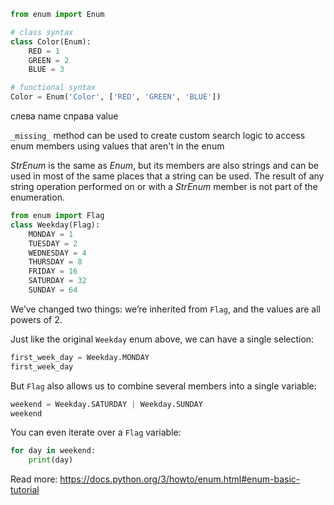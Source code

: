 ```python
from enum import Enum

# class syntax
class Color(Enum):
    RED = 1
    GREEN = 2
    BLUE = 3

# functional syntax
Color = Enum('Color', ['RED', 'GREEN', 'BLUE'])
```

слева name справа value

`_missing_` method can be used to create custom search logic to access enum members using values that aren't in the enum

_StrEnum_ is the same as _Enum_, but its members are also strings and can be used in most of the same places that a string can be used. The result of any string operation performed on or with a _StrEnum_ member is not part of the enumeration.

```python
from enum import Flag
class Weekday(Flag):
    MONDAY = 1
    TUESDAY = 2
    WEDNESDAY = 4
    THURSDAY = 8
    FRIDAY = 16
    SATURDAY = 32
    SUNDAY = 64
```

We’ve changed two things: we’re inherited from `Flag`, and the values are all powers of 2.

Just like the original `Weekday` enum above, we can have a single selection:
```python
first_week_day = Weekday.MONDAY
first_week_day
```

But `Flag` also allows us to combine several members into a single variable:
```python
weekend = Weekday.SATURDAY | Weekday.SUNDAY
weekend
```

You can even iterate over a `Flag` variable:
```python
for day in weekend:
    print(day)
```


Read more: https://docs.python.org/3/howto/enum.html#enum-basic-tutorial